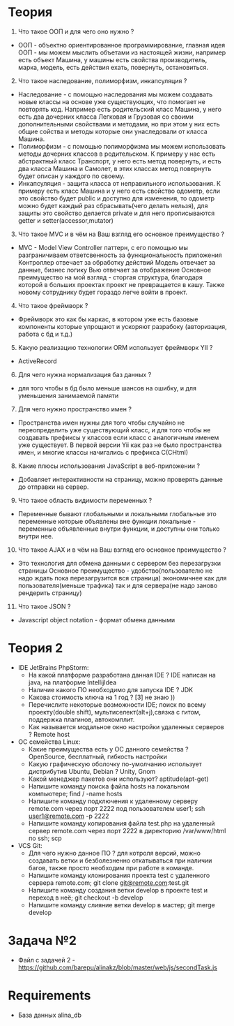 # Теория
1) Что такое ООП и для чего оно нужно ?
- ООП - объектно ориентированное программирование, главная идея ООП - мы можем мыслить объетами из настоящей
жизни, например есть объект Машина, у машины есть свойства производитель, марка, модель, есть действия ехать, повернуть, остановиться.

2) Что такое наследование, полиморфизм, инкапсуляция ?
- Наследование - с помощью наследования мы можем создавать новые классы на основе уже существующих,
что помогает не повторять код. Например есть родительский класс Машина, у него есть два дочерних класса
Легковая и Грузовая со своими дополнительными свойствами и методами, но при этом у них есть общие сойства и
методы которые они унаследовали от класса Машина.
- Полиморфизм - с помощью полиморфизма мы можем использовать методы дочерних классов в родительском.
К примеру у нас есть абстрактный класс Транспорт, у него есть метод повернуть, и есть два класса
Машина и Самолет, в этих классах метод повернуть будет описан у каждого по своему.
- Инкапсуляция - защита класса от неправильного использования. К примеру есть класс Машина и у него есть
свойство одометр, если это свойство будет public и доступно для изменения, то одометр можно будет
каждый раз сбрасывать(чего делать нельзя), для защиты это свойство делается private и для него
прописываются getter и setter(accessor,mutator)

3) Что такое MVC и в чём на Ваш взгляд его основное преимущество ?
- MVC - Model View Controller паттерн, с его помощью мы разграничиваем ответсвенность за функциональность приложения
Контроллер отвечает за обработку действий
Модель отвечает за данные, бизнес логику
Вью отвечает за отображение
Основное преимущество на мой взгляд - сторгая структура, благодаря которой в больших проектах проект не
превращается в кашу. Также новому сотруднику будет гораздо легче войти в проект.

4) Что такое фреймворк ?
- Фреймворк это как бы каркас, в котором уже есть базовые компоненты которые упрощают и ускоряют разрабоку
(авторизация, работа с бд и т.д.)

5) Какую реализацию технологии ORM использует фреймворк YII ?
- ActiveRecord

6) Для чего нужна нормализация баз данных ?
- для того чтобы в бд было меньше шансов на ошибку, и для уменьшения занимаемой памяти

7) Для чего нужно пространство имен ?
- Пространства имен нужны для того чтобы случайно не переопределить уже существующий класс, и для того чтобы
не создавать префиксы у классов если класс с аналогичным именем уже существует. В первой версии Yii как раз не было пространства имен, и многие классы начигались с префикcа C(CHtml)

8) Какие плюсы использования JavaScript в веб-приложении ?
- Добавляет интерактивности на страницу, можно проверять данные до отправки на сервер.

9) Что такое область видимости переменных ?
- Переменные бывают глобальными и локальными
глобальные это переменные которые объявлены вне функции
локальные - переменные объявленные внутри функции, и доступны они только внутри нее.

10) Что такое AJAX и в чём на Ваш взгляд его основное преимущество ?
- Это технология для обмена данными с сервером без перезагрузки страницы
Основное преимущество - удобство(пользователю не надо ждать пока перезагрузится вся страница)
экономичнее как для пользователя(меньше трафика) так и для сервера(не надо заново рендерить страницу)

11) Что такое JSON ?
- Javascript object notation - формат обмена данными

# Теория 2
* IDE JetBrains PhpStorm:
	* На какой платформе разработана данная IDE ? IDE написан на java, на платформе IntellijIdea
	* Наличие какого ПО необходимо для запуска IDE ? JDK
	* Какова стоимость ключа на 1 год ? [3] не знаю ))
	* Перечислите некоторые возможности IDE; поиск по всему проекту(double shift), мультиселект(alt+j),связка с
гитом, поддержка плагинов, автокомплит.
	* Как называется модальное окно настройки удаленных серверов ? Remote host
* ОС семейства Linux:
	* Какие преимущества есть у ОС данного семейства ? OpenSource, бесплатный, гибкость настройки
	* Какую графическую оболочку по-умолчанию использует дистрибутив Ubuntu, Debian ? Unity, Gnom
	* Какой менеджер пакетов они используют? 	aptitude(apt-get)
	* Напишите команду поиска файла hosts на локальном компьютере; find / -name hosts
	* Напишите команду подключения к удаленному серверу remote.com через порт 2222 под пользователем user1; ssh user1@remote.com -p 2222
	* Напишите команду копирования файла test.php на удаленный сервер remote.com через порт 2222 в директорию /var/www/html по ssh; scp
* VCS Git:
	* Для чего нужно данное ПО ? для котроля версий, можно создавать ветки и безболезненно откатываться при наличии багов, также просто необходим при работе в команде.
	* Напишите команду клонирования проекта test с удаленного сервера remote.com; git clone git@remote.com:test.git
	* Напишите команду создания ветки develop в проекте test и переход в неё; git checkout -b develop
	* Напишите команду слияние ветки develop в мастер; git merge develop

# Задача №2
- Файл с задачей 2  - https://github.com/barepu/alinakz/blob/master/web/js/secondTask.js

# Requirements
- База данных alina_db